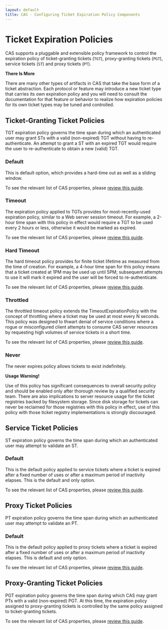 ```yaml
---
layout: default
title: CAS - Configuring Ticket Expiration Policy Components
---
```


# Ticket Expiration Policies

CAS supports a pluggable and extensible policy framework to control the expiration policy of ticket-granting
tickets (`TGT`), proxy-granting tickets (`PGT`), service tickets (`ST`) and proxy tickets (`PT`).

<div class="alert alert-info"><strong>There Is More</strong><p>There are many other types of artifacts in CAS that take the base form of a ticket abstraction. Each protocol or feature may introduce a new ticket type that carries its own expiration policy and you will need to consult the documentation for that feature or behavior to realize how expiration policies for its own ticket types may be tuned and controlled.</p></div>

## Ticket-Granting Ticket Policies

TGT expiration policy governs the time span during which an authenticated user may grant STs with a valid (non-expired) TGT without
having to re-authenticate. An attempt to grant a ST with an expired TGT would require the user to re-authenticate
to obtain a new (valid) TGT.

### Default

This is default option, which provides a hard-time out as well as a sliding window.

To see the relevant list of CAS properties, please [review this guide](../configuration/Configuration-Properties.html#tgt-expiration-policy).

### Timeout

The expiration policy applied to TGTs provides for most-recently-used expiration policy, similar to a Web server session timeout.
For example, a 2-hour time span with this policy in effect would require a TGT to be used every 2 hours or less, otherwise
it would be marked as expired.

To see the relevant list of CAS properties, please [review this guide](../configuration/Configuration-Properties.html#tgt-expiration-policy).

### Hard Timeout

The hard timeout policy provides for finite ticket lifetime as measured from the time of creation. For example, a 4-hour time span
for this policy means that a ticket created at 1PM may be used up until 5PM; subsequent attempts to use it will mark it expired
and the user will be forced to re-authenticate.

To see the relevant list of CAS properties, please [review this guide](../configuration/Configuration-Properties.html#tgt-expiration-policy).

### Throttled

The throttled timeout policy extends the TimeoutExpirationPolicy with the concept of throttling where a ticket may be used at
most every N seconds. This policy was designed to thwart denial of service conditions where a rogue or misconfigured client
attempts to consume CAS server resources by requesting high volumes of service tickets in a short time.

To see the relevant list of CAS properties, please [review this guide](../configuration/Configuration-Properties.html#tgt-expiration-policy).

### Never

The never expires policy allows tickets to exist indefinitely. 

<div class="alert alert-warning"><strong>Usage Warning!</strong><p>Use of this policy has significant consequences to overall
security policy and should be enabled only after thorough review by a qualified security team. There are also implications to
server resource usage for the ticket registries backed by filesystem storage. Since disk storage for tickets can never be reclaimed
for those registries with this policy in effect, use of this policy with those ticket registry implementations
is strongly discouraged.</p></div>

## Service Ticket Policies

ST expiration policy governs the time span during which an authenticated user may attempt to validate an ST.

### Default

This is the default policy applied to service tickets where a ticket is expired after a fixed number of uses or after a maximum
period of inactivity elapses. This is the default and only option.

To see the relevant list of CAS properties, please [review this guide](../configuration/Configuration-Properties.html#service-tickets-behavior).

## Proxy Ticket Policies

PT expiration policy governs the time span during which an authenticated user may attempt to validate an PT.

### Default

This is the default policy applied to proxy tickets where a ticket is expired after a fixed number of uses or after a maximum
period of inactivity elapses. This is default and only option.

To see the relevant list of CAS properties, please [review this guide](../configuration/Configuration-Properties.html#proxy-tickets-behavior).

## Proxy-Granting Ticket Policies

PGT expiration policy governs the time span during which CAS may grant PTs with a valid (non-expired) PGT.
At this time, the expiration policy assigned to proxy-granting tickets is controlled by the same policy
assigned to ticket-granting tickets.

To see the relevant list of CAS properties, please [review this guide](../configuration/Configuration-Properties.html#proxy-granting-ticket-behavior).
